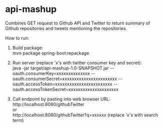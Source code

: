 # api-mashup

Combines GET request to Github API and Twitter to return summary of Github repositories and tweets mentioning the repositories.

How to run:<br />
1. Build package:<br />
mvn package spring-boot:repackage

2. Run server (replace 'x's with twitter consumer key and secret):<br />
java -jar target/api-mashup-1.0-SNAPSHOT.jar 
--oauth.consumerKey=xxxxxxxxxxxxxx
--oauth.consumerSecret=xxxxxxxxxxxxxxxxxxxxxxx
--oauth.accessToken=xxxxxxxxxxxxxxxxxxxxxxxx
--oauth.accessTokenSecret=xxxxxxxxxxxxxxxxxxxxx

3. Call endpoint by pasting into web browser URL:<br />
http://localhost:8080/githubTwitter<br />
or<br />
http://localhost:8080/githubTwitter?q=xxxxxx (replace 'x's with search term)
  
  
